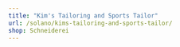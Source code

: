 ```yaml
---
title: "Kim's Tailoring and Sports Tailor"
url: /solano/kims-tailoring-and-sports-tailor/
shop: Schneiderei
---
```

